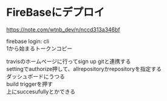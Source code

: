# FireBaseにデプロイ  

https://note.com/wtnb_dev/n/nccd313a346bf  

firebase login: cli  
1から始まるトークンコピー  

travisのホームページに行ってsign up gitと連携する  
settingでauthorize押して、allrepositoryかrepositoryを指定する  
ダッシュボードにうつる  
build triggerを押す  
上にsuccesufullyとかできる  

